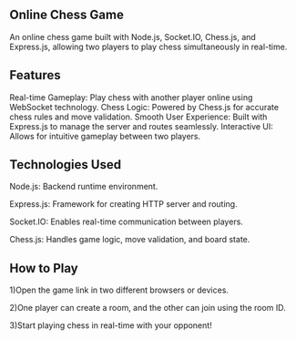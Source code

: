 ## Online Chess Game
An online chess game built with Node.js, Socket.IO, Chess.js, and Express.js, allowing two players to play chess simultaneously in real-time.


## Features
Real-time Gameplay: Play chess with another player online using WebSocket technology.
Chess Logic: Powered by Chess.js for accurate chess rules and move validation.
Smooth User Experience: Built with Express.js to manage the server and routes seamlessly.
Interactive UI: Allows for intuitive gameplay between two players.

## Technologies Used
Node.js: Backend runtime environment.

Express.js: Framework for creating HTTP server and routing.

Socket.IO: Enables real-time communication between players.

Chess.js: Handles game logic, move validation, and board state.

## How to Play
1)Open the game link in two different browsers or devices.

2)One player can create a room, and the other can join using the room ID.

3)Start playing chess in real-time with your opponent!
